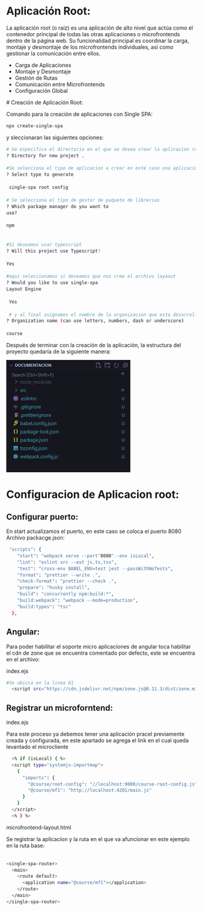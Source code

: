 # Aplicación Root:

La aplicación root (o raíz) es una aplicación de alto nivel que actúa como el contenedor principal de todas las otras aplicaciones o microfrontends dentro de la página web. Su funcionalidad principal es coordinar la carga, montaje y desmontaje de los microfrontends individuales, así como gestionar la comunicación entre ellos.


<ul>
  <li>Carga de Aplicaciones</li>
  <li>Montaje y Desmontaje</li>
  <li>Gestión de Rutas</li>
  <li>Comunicación entre Microfrontends</li>
  <li>Configuración Global</li>
</ul>
# Creación de Aplicación Root:

Comando para la creación de aplicaciones con Single SPA:

```bash
npx create-single-spa
```
y sleccionaran las siguientes opciones:


```bash
# Se especifica el directorio en el que se desea crear la aplicacion root
? Directory for new project . 

#Se selecciona el tipo de aplicacion a crear en este caso una aplicacion root
? Select type to generate  

 single-spa root config

# Se selecciona el tipo de gestor de paquete de librerias
? Which package manager do you want to
use? 

npm


#Si deseamos usar typescript 
? Will this project use Typescript? 

Yes

#aqui seleccionamos si deseamos que nos cree el archivo layaout 
? Would you like to use single-spa
Layout Engine

 Yes

 # y al final asignamos el nombre de la organizacion que esta desarrollando el proyecto 
? Organization name (can use letters, numbers, dash or underscore) 

course
```

Después de terminar con la creación de la aplicación, la estructura del proyecto quedaría de la siguiente manera:

![alt text](img/image-2.png)

# Configuracion de Aplicacion root:

## Configurar puerto:

En start actualizamos el puerto, en este caso se coloca el puerto 8080
Archivo packacge.json:

```bash
 "scripts": {
    "start": "webpack serve --port"8080"--env isLocal",
    "lint": "eslint src --ext js,ts,tsx",
    "test": "cross-env BABEL_ENV=test jest --passWithNoTests",
    "format": "prettier --write .",
    "check-format": "prettier --check .",
    "prepare": "husky install",
    "build": "concurrently npm:build:*",
    "build:webpack": "webpack --mode=production",
    "build:types": "tsc"
  },
```

## Angular:
Para poder habilitar el soporte  micro aplicaciones de angular toca habilitar el cdn de zone que se encuentra comentado por defecto, este se encuentra en el archivo: 

index.ejs

```bash
#Se ubicca en la linea 61
  <script src="https://cdn.jsdelivr.net/npm/zone.js@0.11.3/dist/zone.minjs"><script>
```

## Registrar un microforntend:

index.ejs

Para este proceso ya debemos tener una aplicación pracel previamente creada y configurada, en este apartado se agrega el link en el cual queda levantado el microcliente



```bash
  <% if (isLocal) { %>
  <script type="systemjs-importmap">
    {
      "imports": {
        "@course/root-config": "//localhost:9000/course-root-config.js",
        "@course/mf1": "http://localhost:4201/main.js"
      }
    }
  </script>
  <% } %>

```

microfrontend-layout.html

Se registrar la aplicacion y la ruta en el que va afuncionar en este ejemplo en la ruta base: 
```bash

<single-spa-router>
  <main>
    <route default>
      <application name="@course/mf1"></application>
    </route>
  </main>
</single-spa-router>

```










